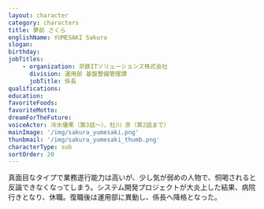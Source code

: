 ```yaml
---
layout: character
category: characters
title: 夢前 さくら
englishName: YUMESAKI Sakura
slogan: 
birthday: 
jobTitles:
    - organization: 京鉄ITソリューションズ株式会社
      division: 運用部 基盤整備管理課
      jobTitle: 係長
qualifications:
education: 
favoriteFoods:
favoriteMotto: 
dreamForTheFuture: 
voiceActor: 冷水優果（第3話～）、杜川 彦（第2話まで）
mainImage: '/img/sakura_yumesaki.png'
thunbmail: '/img/sakura_yumesaki_thumb.png'
characterType: sub
sortOrder: 20
---
```


真面目なタイプで業務遂行能力は高いが、少し気が弱めの人物で、恫喝されると反論できなくなってしまう。システム開発プロジェクトが大炎上した結果、病院行きとなり、休職。復職後は運用部に異動し、係長へ降格となった。